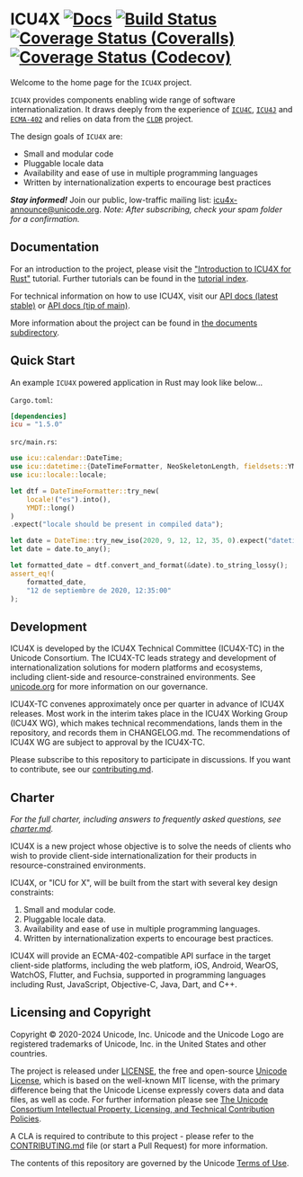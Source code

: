 # ICU4X [![Docs](https://docs.rs/icu/badge.svg)](https://docs.rs/icu) [![Build Status](https://github.com/unicode-org/icu4x/actions/workflows/build-test.yml/badge.svg)](https://github.com/unicode-org/icu4x/actions) [![Coverage Status (Coveralls)](https://coveralls.io/repos/github/unicode-org/icu4x/badge.svg?branch=main)](https://coveralls.io/github/unicode-org/icu4x?branch=main) [![Coverage Status (Codecov)](https://codecov.io/gh/unicode-org/icu4x/branch/main/graph/badge.svg)](https://app.codecov.io/gh/unicode-org/icu4x/tree/main)

Welcome to the home page for the `ICU4X` project.

`ICU4X` provides components enabling wide range of software internationalization.
It draws deeply from the experience of [`ICU4C`](https://unicode-org.github.io/icu-docs/apidoc/released/icu4c/), [`ICU4J`](https://unicode-org.github.io/icu-docs/apidoc/released/icu4j/) and [`ECMA-402`](https://github.com/tc39/ecma402/) and relies on data from the [`CLDR`](http://cldr.unicode.org/) project.

The design goals of `ICU4X` are:

* Small and modular code
* Pluggable locale data
* Availability and ease of use in multiple programming languages
* Written by internationalization experts to encourage best practices

***Stay informed!*** Join our public, low-traffic mailing list: [icu4x-announce@unicode.org](https://groups.google.com/a/unicode.org/g/icu4x-announce).  *Note: After subscribing, check your spam folder for a confirmation.*

## Documentation

For an introduction to the project, please visit the ["Introduction to ICU4X for Rust"](tutorials/intro.md) tutorial. Further tutorials can be found in the [tutorial index](tutorials/index.md).

For technical information on how to use ICU4X, visit our [API docs (latest stable)](https://docs.rs/icu/latest/) or [API docs (tip of main)](https://unicode-org.github.io/icu4x/rustdoc/icu/).

More information about the project can be found in [the documents subdirectory](documents/README.md).

## Quick Start

An example `ICU4X` powered application in Rust may look like below...

`Cargo.toml`:

```toml
[dependencies]
icu = "1.5.0"
```

`src/main.rs`:

```rust
use icu::calendar::DateTime;
use icu::datetime::{DateTimeFormatter, NeoSkeletonLength, fieldsets::YMDT};
use icu::locale::locale;

let dtf = DateTimeFormatter::try_new(
    locale!("es").into(),
    YMDT::long()
)
.expect("locale should be present in compiled data");

let date = DateTime::try_new_iso(2020, 9, 12, 12, 35, 0).expect("datetime should be valid");
let date = date.to_any();

let formatted_date = dtf.convert_and_format(&date).to_string_lossy();
assert_eq!(
    formatted_date,
    "12 de septiembre de 2020, 12:35:00"
);
```

## Development

ICU4X is developed by the ICU4X Technical Committee (ICU4X-TC) in the Unicode Consortium. The ICU4X-TC leads strategy and development of internationalization solutions for modern platforms and ecosystems, including client-side and resource-constrained environments. See [unicode.org](https://www.unicode.org/consortium/techchairs.html) for more information on our governance.

ICU4X-TC convenes approximately once per quarter in advance of ICU4X releases. Most work in the interim takes place in the ICU4X Working Group (ICU4X WG), which makes technical recommendations, lands them in the repository, and records them in CHANGELOG.md. The recommendations of ICU4X WG are subject to approval by the ICU4X-TC.

Please subscribe to this repository to participate in discussions.  If you want to contribute, see our [contributing.md](CONTRIBUTING.md).

## Charter

*For the full charter, including answers to frequently asked questions, see [charter.md](documents/process/charter.md).*

ICU4X is a new project whose objective is to solve the needs of clients who wish to provide client-side internationalization for their products in resource-constrained environments.

ICU4X, or "ICU for X", will be built from the start with several key design constraints:

1. Small and modular code.
2. Pluggable locale data.
3. Availability and ease of use in multiple programming languages.
4. Written by internationalization experts to encourage best practices.

ICU4X will provide an ECMA-402-compatible API surface in the target client-side platforms, including the web platform, iOS, Android, WearOS, WatchOS, Flutter, and Fuchsia, supported in programming languages including Rust, JavaScript, Objective-C, Java, Dart, and C++.

## Licensing and Copyright

Copyright © 2020-2024 Unicode, Inc. Unicode and the Unicode Logo are registered trademarks of Unicode, Inc. in the United States and other countries.

The project is released under [LICENSE](./LICENSE), the free and open-source [Unicode License](https://www.unicode.org/license.txt), which is based on the well-known MIT license, with the primary difference being that the Unicode License expressly covers data and data files, as well as code. For further information please see [The Unicode Consortium Intellectual Property, Licensing, and Technical Contribution Policies](https://www.unicode.org/policies/licensing_policy.html).

A CLA is required to contribute to this project - please refer to the [CONTRIBUTING.md](./CONTRIBUTING.md) file (or start a Pull Request) for more information.

The contents of this repository are governed by the Unicode [Terms of Use](https://www.unicode.org/copyright.html).
